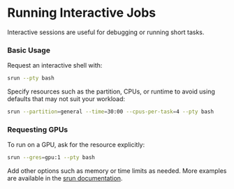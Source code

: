 # Running Interactive Jobs

Interactive sessions are useful for debugging or running short tasks.

### Basic Usage

Request an interactive shell with:

```bash
srun --pty bash
```

Specify resources such as the partition, CPUs, or runtime to avoid using
defaults that may not suit your workload:

```bash
srun --partition=general --time=30:00 --cpus-per-task=4 --pty bash
```

### Requesting GPUs

To run on a GPU, ask for the resource explicitly:

```bash
srun --gres=gpu:1 --pty bash
```
Add other options such as memory or time limits as needed. More examples
are available in the [srun documentation](https://slurm.schedmd.com/srun.html).
